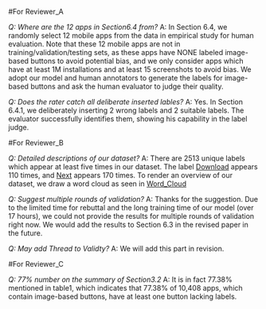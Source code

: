 #For Reviewer_A

*Q: Where are the 12 apps in Section6.4 from?*
A: In Section 6.4, we randomly select 12 mobile apps from the data in empirical study for human evaluation. Note that these 12 mobile apps are not in training/validation/testing sets, as these apps have NONE labeled image-based buttons to avoid potential bias, and we only consider apps which have at least 1M installations and at least 15 screenshots to avoid bias. We adopt our model and human annotators to generate the labels for image-based buttons and ask the human evaluator to judge their quality.

*Q: Does the rater catch all deliberate inserted lables?*
A: Yes. In Section 6.4.1, we deliberately inserting 2 wrong labels and 2 suitable labels. The evaluator successfully identifies them, showing his capability in the label judge.


#For Reviewer_B

*Q: Detailed descriptions of our dataset?*
A: There are 2513 unique labels which appear at least five times in our dataset. The label <u>Download</u> appears 110 times, and <u>Next</u> appears 170 times. To render an overview of our dataset, we draw a word cloud as seen in [Word_Cloud](https://github.com/icse2020Accessibility/icse2020Accessibility/blob/master/Dataset/wordcloud.png) 

*Q: Suggest multiple rounds of validation?*
A: Thanks for the suggestion. Due to the limited time for rebuttal and the long training time of our model (over 17 hours), we could not provide the results for multiple rounds of validation right now. We would add the results to Section 6.3 in the revised paper in the future. 

*Q: May add Thread to Validty?*
A: We will add this part in revision. 


#For Reviewer_C

*Q: 77% number on the summary of Section3.2*
A: It is in fact 77.38% mentioned in table1, which indicates that 77.38% of 10,408 apps, which contain image-based buttons, have at least one button lacking labels.

